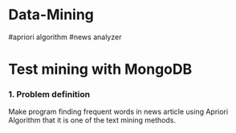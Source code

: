 # Data-Mining
#apriori algorithm #news analyzer

<H1>Test mining with MongoDB</H1>

<H3>1. Problem definition</H3>

Make program finding frequent words in news article using Apriori Algorithm that it is one of the text mining methods.

